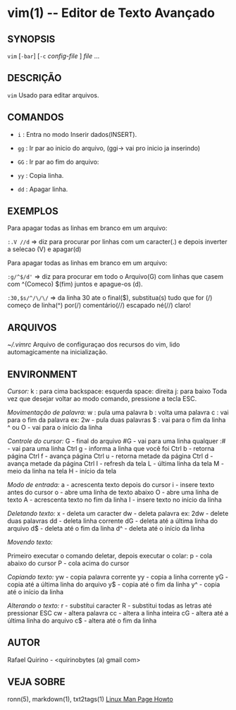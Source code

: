 vim(1) -- Editor de Texto Avançado
===============================================


SYNOPSIS
--------

`vim` [`-bar`] [`-c` *config-file* ] *file* ...

DESCRIÇÃO
---------

`vim` Usado para editar arquivos.

COMANDOS
------

* `i` :
   Entra no modo Inserir dados(INSERT).

* `gg` :
	Ir par ao inicio do arquivo, (ggi-> vai pro inicio ja inserindo)

* `GG` :
	Ir par ao fim do arquivo:

* `yy` :
	Copia linha.

* `dd` :
	Apagar linha.


EXEMPLOS
--------


Para apagar todas as linhas em branco em um arquivo:

   `:.V //d` => diz para procurar por linhas com um caracter(.) e depois inverter a selecao (V) e apagar(d)

Para apagar todas as linhas em branco em um arquivo:

   `:g/^$/d'` => diz para procurar em todo o Arquivo(G) com linhas que casem com ^(Comeco) $(fim) juntos e apague-os (d).

   `:30,$s/^/\/\/`  => da linha 30 ate o final($), substitua(s) tudo que for (/) começo de linha(^) por(/) comentário(//) escapado né(\/\/) claro! 


ARQUIVOS
--------

*~/.vimrc*
	Arquivo de configuraçao dos recursos do vim, lido automagicamente na inicialização.

ENVIRONMENT
-----------

*Cursor:*
k : para cima
backspace: esquerda
space: direita
j: para baixo
Toda vez que desejar voltar ao modo comando, pressione a tecla ESC. 

*Movimentação de palavra:*
w : pula uma palavra
b : volta uma palavra
c : vai para o fim da palavra
ex: 2w - pula duas palavras
$ : vai para o fim da linha
^ ou O - vai para o início da linha


*Controle do cursor:*
G - final do arquivo
#G - vai para uma linha qualquer
:# - vai para uma linha
Ctrl g - informa a linha que você foi
Ctrl b - retorna página
Ctrl f - avança página
Ctrl u - retorna metade da página
Ctrl d - avança metade da página
Ctrl I - refresh da tela
L - última linha da tela
M - meio da linha na tela
H - início da tela


*Modo de entrada:*
a - acrescenta texto depois do cursor
i - insere texto antes do cursor
o - abre uma linha de texto abaixo
O - abre uma linha de texto
A - acrescenta texto no fim da linha
I - insere texto no início da linha


*Deletando texto:*
x - deleta um caracter
dw - deleta palavra
ex: 2dw - delete duas palavras
dd - deleta linha corrente
dG - deleta até a última linha do arquivo
d$ - deleta até o fim da linha
d^ - deleta até o início da linha


*Movendo texto:*

Primeiro executar o comando deletar, depois executar o colar:
p - cola abaixo do cursor
P - cola acima do cursor


*Copiando texto:*
yw - copia palavra corrente
yy - copia a linha corrente
yG - copia até a última linha do arquivo
y$ - copia até o fim da linha
y^ - copia até o início da linha


*Alterando o texto:*
r - substitui caracter
R - substitui todas as letras até pressionar ESC
cw - altera palavra
cc - altera a linha inteira
cG - altera até a última linha do arquivo
c$ - altera até o fim da linha

AUTOR
-----

Rafael Quirino - <quirinobytes (a) gmail com>

VEJA SOBRE
----------

ronn(5), markdown(1), txt2tags(1) [Linux Man Page Howto](
http://www.schweikhardt.net/man_page_howto.html)
